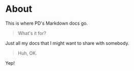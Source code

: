# About

This is where PD's Markdown docs go.

> What's it for?

Just all my docs that I might want to share with somebody.

> Huh, OK.

Yep!
